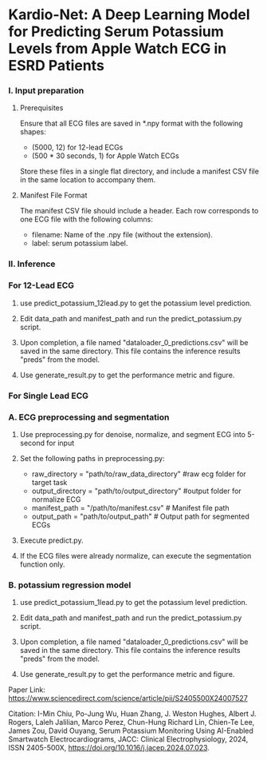 # Kardio-Net: A Deep Learning Model for Predicting Serum Potassium Levels from Apple Watch ECG in ESRD Patients


### I. Input preparation


1. Prerequisites

    Ensure that all ECG files are saved in *.npy format with the following shapes:
    - (5000, 12) for 12-lead ECGs
    - (500 * 30 seconds, 1) for Apple Watch ECGs
    
    Store these files in a single flat directory, and include a manifest CSV file in the same location to accompany 
    them.
    

2. Manifest File Format

    The manifest CSV file should include a header.
    Each row corresponds to one ECG file with the following columns:

    - filename: Name of the .npy file (without the extension).
    - label: serum potassium label.



### II. Inference


### For 12-Lead ECG

<!-- #region -->
1. use predict_potassium_12lead.py to get the potassium level prediction.


2. Edit data_path and manifest_path and run the predict_potassium.py script.


3. Upon completion, a file named "dataloader_0_predictions.csv" will be saved in the same directory. This file contains the inference results "preds" from the model.


4. Use generate_result.py to get the performance metric and figure.
<!-- #endregion -->

### For Single Lead ECG


### A. ECG preprocessing and segmentation

<!-- #region -->
1. Use preprocessing.py for denoise, normalize, and segment ECG into 5-second for input


2. Set the following paths in preprocessing.py:

    - raw_directory = "path/to/raw_data_directory"  #raw ecg folder for target task
    - output_directory = "path/to/output_directory" #output folder for normalize ECG
    - manifest_path = "/path/to/manifest.csv"  # Manifest file path
    - output_path = "path/to/output_path"  # Output path for segmented ECGs


3. Execute predict.py.


4. If the ECG files were already normalize, can execute the segmentation function only.
<!-- #endregion -->

### B. potassium regression model

<!-- #region -->
1. use predict_potassium_1lead.py to get the potassium level prediction.


2. Edit data_path and manifest_path and run the predict_potassium.py script.


3. Upon completion, a file named "dataloader_0_predictions.csv" will be saved in the same directory. This file contains the inference results "preds" from the model.


4. Use generate_result.py to get the performance metric and figure.
<!-- #endregion -->



<!-- #region -->


Paper Link: https://www.sciencedirect.com/science/article/pii/S2405500X24007527

Citation: I-Min Chiu, Po-Jung Wu, Huan Zhang, J. Weston Hughes, Albert J. Rogers, Laleh Jalilian, Marco Perez, Chun-Hung Richard Lin, Chien-Te Lee, James Zou, David Ouyang, Serum Potassium Monitoring Using AI-Enabled Smartwatch Electrocardiograms, JACC: Clinical Electrophysiology, 2024, ISSN 2405-500X, https://doi.org/10.1016/j.jacep.2024.07.023.
<!-- #endregion -->

```python

```

